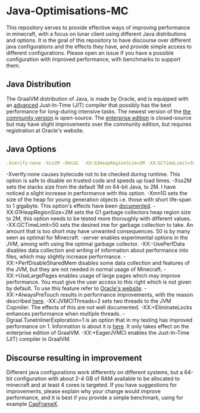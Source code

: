 # Java-Optimisations-MC
This repository serves to provide effective ways of improving performance in minecraft, with a focus on lunar client using different Java distributions and options.
It is the goal of this repository to have discourse over different java configurations and the effects they have, and provide simple access to different configurations.
Please open an issue if you have a possible configuration with improved performance, with benchmarks to support them.

## Java Distribution
The GraalVM distribution of Java, is made by Oracle, and is equipped with an [advanced](https://www.oracle.com/java/graalvm/) Just-In-Time (JIT) compiler that possibly has the best performance for long-during intensive tasks. The newest version of the [the community version](https://github.com/graalvm/graalvm-ce-builds/releases/tag/vm-22.0.0.2) is open-source. The [enterprise edition](https://www.oracle.com/downloads/graalvm-downloads.html#license-lightbox) is closed-source but may have slight improvements over the community edition, but requires registration at Oracle's website.

## Java Options
```yml
-Xverify:none -Xss2M -Xmn1G  -XX:G1HeapRegionSize=2M -XX:GCTimeLimit=50 -server -XX:-UsePerfData -XX:+PerfDisableSharedMem -XX:+UseLargePages -XX:+AlwaysPreTouch -XX:JVMCIThreads=2  -XX:+EliminateLocks -Dgraal.TuneInlinerExploration=1 -XX:+EagerJVMCI

```
-Xverify:none causes bytecode not to be checked during runtime. This option is safe to disable on trusted code and speeds up load times.
-Xss2M sets the stacks size from the default 1M on 64-bit Java, to 2M. I have noticed a slight increase in performance with this option.
-Xmn1G sets the size of the heap for young generation objects i.e. those with short life-span to 1 gigabyte. This option's effects have been [documented](https://hypixel.net/threads/getting-better-fps-stablity-by-using-another-jre-with-lunar-client.4518890/).
-XX:G1HeapRegionSize=2M sets the G1 garbage collectors heap region size to 2M, this option needs to be tested more thoroughly with different values.
-XX:GCTimeLimit=50 sets the desired ime for garbage collection to take. An amount that is too short may have unwanted consequences. 50 is by many seen as optimal for Minecraft.
-server enables experimental options in the JVM, among with using the optimal garbage collector.
-XX:-UsePerfData disables data collection and writing of information about performance into files, which may slightly increase performance.
-XX:+PerfDisableSharedMem disables some data collection and features of the JVM, but they are not needed in normal usage of Minecraft.
-XX:+UseLargePages enables usage of large pages which may improve performance. You must give the user access to this right which is not given by default. To use this feature refer to [Oracle's website](https://www.oracle.com/java/technologies/javase/largememory-pages.html).
-XX:+AlwaysPreTouch results in performance improvements, with the reason described [here](https://access.redhat.com/solutions/2685771).
-XX:JVMCIThreads=2 sets two threads to the JVM Copmiler. The effects of this are not well documented.
-XX:+EliminateLocks enhances performance when multiple threads.
-Dgraal.TuneInlinerExploration=1 is an option that in my testing has improved performance on 1. Information is about it is [here](https://www.graalvm.org/22.0/reference-manual/java/options/). It only takes effect on the enterprise edition of GraalVM.
-XX:+EagerJVMCI enables the Just-In-Time (JIT) compiler in GraalVM.

## Discourse resulting in improvement
Different java configurations work differently on different systems, but a 64-bit configuration with about 2-4 GB of RAM available to be allocated to minecraft and at least 4 cores is targeted. If you have suggestions for improvements, please explain why your change would improve performance, and it is best if you provide a simple benchmark, using for example [CapFrameX](https://github.com/CXWorld/CapFrameX).
